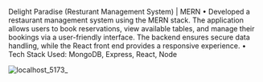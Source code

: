Delight Paradise (Resturant Management System) | MERN
• Developed a restaurant management system using the MERN stack. The application allows users to book
reservations, view available tables, and manage their bookings via a user-friendly interface. The backend ensures
secure data handling, while the React front end provides a responsive experience.
• Tech Stack Used: MongoDB, Express, React, Node

![localhost_5173_](https://github.com/Shivanagta/Restaurant_Reservation/assets/118836394/3fdf1607-e8cf-4b5e-8da2-bb4fb3f0ea66)

